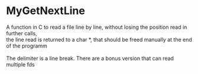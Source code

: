 # MyGetNextLine

A function in C to read a file line by line, without losing the position read in further calls,<br> the line read is returned to a char *, that should be freed manually at the end of the programm<br><br>
The delimiter is a line break.
There are a bonus version that can read multiple fds
